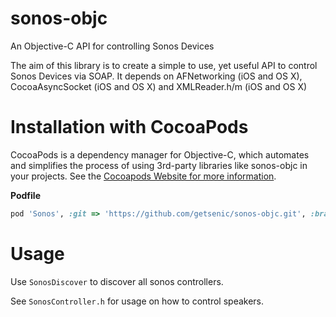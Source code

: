 sonos-objc
==========

An Objective-C API for controlling Sonos Devices

The aim of this library is to create a simple to use, yet useful API to control Sonos Devices via SOAP. It depends on AFNetworking (iOS and OS X), CocoaAsyncSocket (iOS and OS X) and XMLReader.h/m (iOS and OS X)

# Installation with CocoaPods

CocoaPods is a dependency manager for Objective-C, which automates and simplifies the process of using 3rd-party libraries like sonos-objc in your projects. See the [Cocoapods Website for more information](http://cocoapods.org/).

**Podfile**

```rb
pod 'Sonos', :git => 'https://github.com/getsenic/sonos-objc.git', :branch => 'master'
```

# Usage

Use `SonosDiscover` to discover all sonos controllers.

See `SonosController.h` for usage on how to control speakers.
